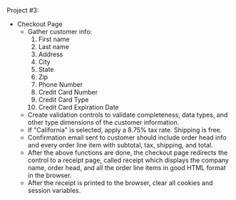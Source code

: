 Project #3:
- Checkout Page
  - Gather customer info:
    1. First name
    2. Last name
    3. Address
    4. City
    5. State
    6. Zip
    7. Phone Number
    8. Credit Card Number
    9. Credit Card Type
    10. Credit Card Expiration Date
  - Create validation controls to validate completeness, data types, and other type dimensions of the customer information.
  - If "California" is selected, apply a 8.75% tax rate. Shipping is free.
  - Confirmation email sent to customer should include order head info and every order line item with subtotal, tax, shipping, and total.
  - After the above functions are done, the checkout page redirects the control to a receipt page, called receipt which displays the company name, order head, and all the order line items in good HTML format in the browser.
  - After the receipt is printed to the browser, clear all cookies and session variables.
